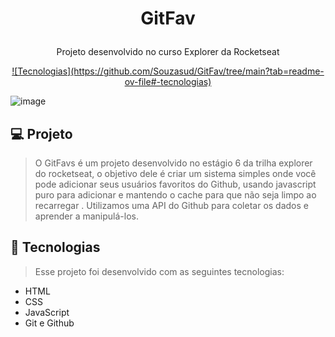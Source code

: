 # <p align="center">GitFav</p>

<p align="center">Projeto desenvolvido no curso Explorer da Rocketseat</p>

<p align="center"><a href="#tecnologias">![Tecnologias](https://github.com/Souzasud/GitFav/tree/main?tab=readme-ov-file#-tecnologias)</a><p/>

![image](https://github.com/Souzasud/GitFav/assets/133075307/7e2c288e-1b45-4f18-917a-6157029f00c1)

## 💻 Projeto
>O GitFavs é um projeto desenvolvido no estágio 6 da trilha explorer do rocketseat, o objetivo dele é criar um sistema simples onde você pode adicionar seus usuários favoritos do Github, usando javascript puro para adicionar e mantendo o cache para que não seja limpo ao recarregar .
Utilizamos uma API do Github para coletar os dados e aprender a manipulá-los.

## 🚀 Tecnologias
>Esse projeto foi desenvolvido com as seguintes tecnologias:

- HTML
- CSS
- JavaScript
- Git e Github
